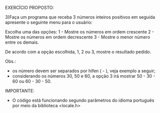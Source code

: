 EXERCÍCIO PROPOSTO:

3)Faça um programa que receba 3 números inteiros positivos
em seguida apresente o seguinte menu para o usuário:

Escolha uma das opções:
1 - Mostre os números em ordem crescente
2 - Mostre os números em ordem decrescente
3 - Mostre o menor número entre os demais.

De acordo com a opção escolhida, 1, 2 ou 3, mostre o resultado pedido.

Obs.:
- os número devem ser separados por hífen ( - ), veja exemplo a seguir;
- considerando os números 30, 50 e 60, a opção 3 irá mostrar 50 - 30 - 60 ou 60 - 30 - 50.

IMPORTANTE:

- O código está funcionando segundo parâmetros do 
idioma português por meio da biblioteca <locale.h>
